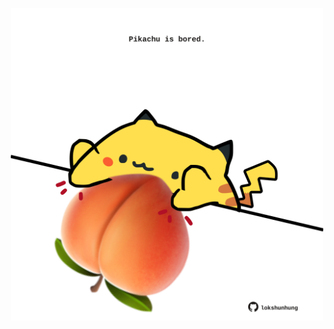<!-- built at 17/05/2021, 13:20:39 UTC -->
<p align="center">
  <img width="500" height="500" src="./ReadmeImage.svg">
</p>
